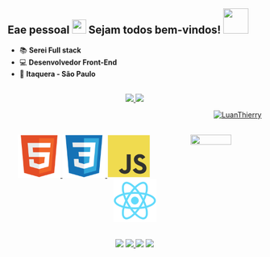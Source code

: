 
## Eae pessoal <img height="28" width="28" src="https://github.com/LuanThierry/LuanThierry/blob/master/m%C3%A3ozinha.gif"> Sejam todos bem-vindos!  <img src="https://media.giphy.com/media/wkW0maGDN1eSc/giphy.gif" width="50" height="50"/>
<div float="left">
 
- :books: **Serei Full stack**
- :computer: **Desenvolvedor Front-End**
- :city_sunset: **Itaquera - São Paulo**
 <br>
</div> 

<div align="center">
  <a href="https://github.com/LuanThierry">
  <img height="170em" src="https://github-readme-stats.vercel.app/api?username=LuanThierry&show_icons=true&theme=midnight-purple&include_all_commits=true&count_private=true"/>
  <img height="170em" src="https://github-readme-stats.vercel.app/api/top-langs/?username=LuanThierry&layout=compact&langs_count=7&theme=midnight-purple"/>
</div>
<p align="right" > <img src="https://komarev.com/ghpvc/?username=LuanThierry" alt="LuanThierry" /> </p>

<div align="center" > 
</div>



<div align="center"><br> 
 <img src="https://i.pinimg.com/originals/51/8a/fb/518afb1d1cdc07eb7d2b1729f03fe91e.gif" width="40%" height="15%"  align="right"/> 
 <div > 
  <img src="https://raw.githubusercontent.com/devicons/devicon/master/icons/html5/html5-original.svg" width="85" height="85">
  <img src="https://raw.githubusercontent.com/devicons/devicon/master/icons/css3/css3-original.svg"  width="85" height="85">
  <img src="https://raw.githubusercontent.com/devicons/devicon/master/icons/javascript/javascript-original.svg"  width="85" height="85">
  <img src="https://raw.githubusercontent.com/devicons/devicon/master/icons/react/react-original.svg"  width="85" height="85">

</div>
</div>

<div style="display: inline_block" align="center"><br> 
 
<a href="https://wa.me/+5511979741816" target="_blank"><img src="https://img.shields.io/badge/WhatsApp-25D366?style=for-the-badge&logo=whatsapp&logoColor=white" target="_blank"></a> 
<a href="mailto:luanofc2725@gmail.com" target="_blank"><img src="https://img.shields.io/badge/Gmail-D14836?style=for-the-badge&logo=gmail&logoColor=white" target="_blank">
</a>
<a href="https://www.chess.com/member/luanthierry" target="_blank"><img src="https://img.shields.io/badge/-Chess.com-yellowgreen?style=for-the-badge&logo=chess&logoColor=white" target="_blank"></a> 
 <a href="https://www.linkedin.com/in/luantom27/"><img src="https://img.shields.io/badge/LinkedIn-0077B5?style=for-the-badge&logo=linkedin&logoColor=white"></a>
 
</div>
